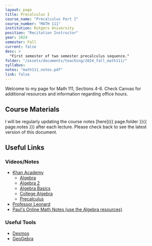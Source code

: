 ```yaml
---
layout: page
title: Precalculus I
course_name: "Precalculus Part I"
course_number: "MATH 111"
institution: Rutgers University
position: "Recitation Instructor"
year: 2024
semester: Fall
current: false
desc: >
  "First semester of two semester precalculus sequence."
folder: "/assets/documents/teaching/2024_fall_math111/"
syllabus:
notes: "math111_notes.pdf"
link: false
---
```


Welcome to my page for Math 111, Sections 4-6. Check Canvas for additional resources and information regarding office hours.

## Course Materials

I will be regularly updating the course notes [here]({{ page.folder }}{{ page.notes }}) after each lecture. Please check back to see the latest version of this document.


## Useful Links

### Videos/Notes

* [Khan Academy](https://www.khanacademy.org)
  - [Algebra](https://www.khanacademy.org/math/algebra)
  - [Algebra 2](https://www.khanacademy.org/math/algebra2)
  - [Algebra Basics](https://www.khanacademy.org/math/algebra-basics)
  - [College Algebra](https://www.khanacademy.org/math/college-algebra)
  - [Precalculus](https://www.khanacademy.org/math/precalculus)
* [Professor Leonard](https://www.youtube.com/playlist?list=PLDesaqWTN6ESsmwELdrzhcGiRhk5DjwLP)
* [Paul's Online Math Notes (use the Algebra resources)](https://tutorial.math.lamar.edu/)



### Useful Tools

* [Desmos](https://www.desmos.com/calculator)
* [GeoGebra](https://www.geogebra.org/)
